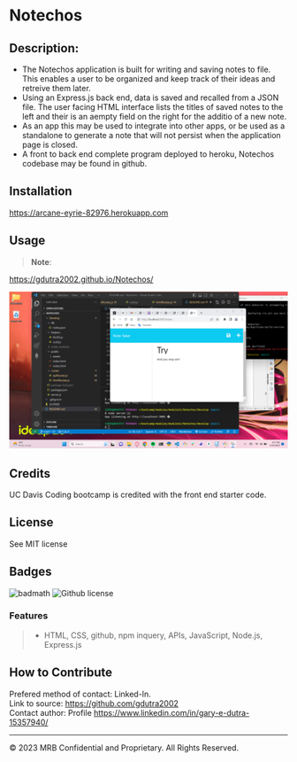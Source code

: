 # Notechos

## Description:  
* The Notechos application is built for writing and saving notes to file. This enables a user to be organized and keep track of their ideas and retreive them later.
* Using an Express.js back end, data is saved and recalled from a JSON file. The user facing HTML interface lists the titles of saved notes to the left and their is an aempty field on the right  for the additio of a new note.
* As an app this may be used to integrate into other apps, or be used as a standalone to generate a note that will not persist when the application page is closed.
* A front to back end complete program deployed to heroku, Notechos codebase may be found in github.

## Installation

https://arcane-eyrie-82976.herokuapp.com

## Usage
>
> **Note**:

https://gdutra2002.github.io/Notechos/

![Notechos](develop/helpers/NotechosScreenshot.png)

## Credits
UC Davis Coding bootcamp is credited with the front end starter code.

## License
See MIT license


## Badges
![badmath](https://img.shields.io/github/languages/top/nielsenjared/badmath)
![Github license](https://img.shields.io/badge/license-MIT-pink.svg)

### Features
>
>* HTML, CSS, github, npm inquery, APIs, JavaScript, Node.js, Express.js
>

## How to Contribute
Prefered method of contact: Linked-In.  <br>
Link to source:
https://github.com/gdutra2002    <br>
Contact author:
Profile
https://www.linkedin.com/in/gary-e-dutra-15357940/

---
© 2023 MRB Confidential and Proprietary. All Rights Reserved.

